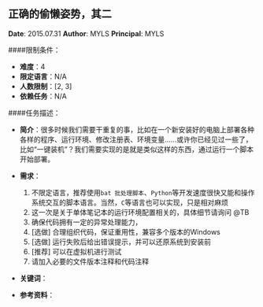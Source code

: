正确的偷懒姿势，其二
---

**Date**: 2015.07.31
**Author**: MYLS
**Principal**: MYLS

####限制条件：

 - **难度**：4
 - **限定语言**：N/A
 - **人数限制**：[2, 3]
 - **依赖任务**：N/A

####任务描述：

 - **简介**：很多时候我们需要干重复的事，比如在一个新安装好的电脑上部署各种各样的程序、运行环境、修改注册表、环境变量……或许你已经见过一些了，比如“一键装机”？我们需要实现的是就是类似这样的东西，通过运行一个脚本开始部署。
 - **需求**：
    1. 不限定语言，推荐使用`bat 批处理脚本`、`Python`等开发速度很快又能和操作系统交互的脚本语言。当然，`C`等语言也可以实现，只是相对麻烦
    2. 这一次是关于单体笔记本的运行环境配置相关的，具体细节请询问 @TB
    3. 确保代码拥有一定的异常处理能力，
    4. [选做] 合理组织代码，保证重用性，兼容多个版本的Windows
    5. [选做] 运行失败后给出错误提示，并可以还原系统到安装前
    6. [推荐] 可以在虚拟机进行测试
    7. 请加入必要的文件版本注释和代码注释

 - **关键词**：
 - **参考资料**：
